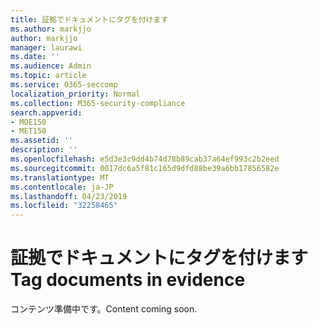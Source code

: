 ```yaml
---
title: 証拠でドキュメントにタグを付けます
ms.author: markjjo
author: markjjo
manager: laurawi
ms.date: ''
ms.audience: Admin
ms.topic: article
ms.service: O365-seccomp
localization_priority: Normal
ms.collection: M365-security-compliance
search.appverid:
- MOE150
- MET150
ms.assetid: ''
description: ''
ms.openlocfilehash: e5d3e3c9dd4b74d78b89cab37a64ef993c2b2eed
ms.sourcegitcommit: 0017dc6a5f81c165d9dfd88be39a6bb17856582e
ms.translationtype: MT
ms.contentlocale: ja-JP
ms.lasthandoff: 04/23/2019
ms.locfileid: "32258465"
---
```

# <a name="tag-documents-in-evidence"></a><span data-ttu-id="6ad19-102">証拠でドキュメントにタグを付けます</span><span class="sxs-lookup"><span data-stu-id="6ad19-102">Tag documents in evidence</span></span>

<span data-ttu-id="6ad19-103">コンテンツ準備中です。</span><span class="sxs-lookup"><span data-stu-id="6ad19-103">Content coming soon.</span></span>
